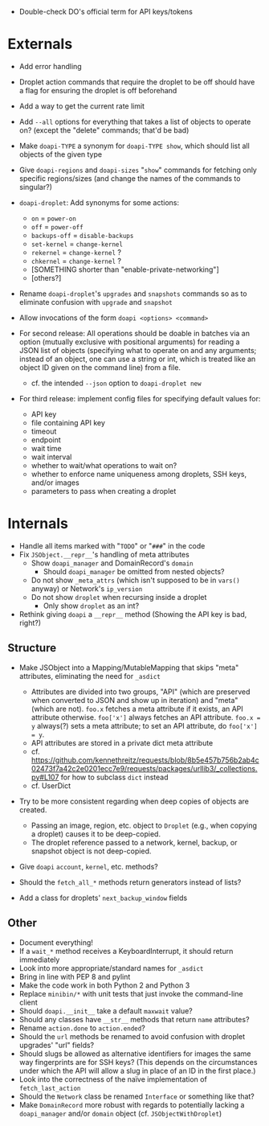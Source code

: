- Double-check DO's official term for API keys/tokens

# Externals

- Add error handling
- Droplet action commands that require the droplet to be off should have a flag
  for ensuring the droplet is off beforehand
- Add a way to get the current rate limit
- Add `--all` options for everything that takes a list of objects to operate
  on? (except the "delete" commands; that'd be bad)
- Make `doapi-TYPE` a synonym for `doapi-TYPE show`, which should list all
  objects of the given type
- Give `doapi-regions` and `doapi-sizes` "`show`" commands for fetching only
  specific regions/sizes (and change the names of the commands to singular?)
- `doapi-droplet`: Add synonyms for some actions:
    - `on` = `power-on`
    - `off` = `power-off`
    - `backups-off` = `disable-backups`
    - `set-kernel` = `change-kernel`
    - `rekernel` = `change-kernel` ?
    - `chkernel` = `change-kernel` ?
    - [SOMETHING shorter than "enable-private-networking"]
    - [others?]
- Rename `doapi-droplet`'s `upgrades` and `snapshots` commands so as to
  eliminate confusion with `upgrade` and `snapshot`
- Allow invocations of the form `doapi <options> <command>`

- For second release: All operations should be doable in batches via an option
  (mutually exclusive with positional arguments) for reading a JSON list of
  objects (specifying what to operate on and any arguments; instead of an
  object, one can use a string or int, which is treated like an object ID given
  on the command line) from a file.
    - cf. the intended `--json` option to `doapi-droplet new`

- For third release: implement config files for specifying default values for:
    - API key
    - file containing API key
    - timeout
    - endpoint
    - wait time
    - wait interval
    - whether to wait/what operations to wait on?
    - whether to enforce name uniqueness among droplets, SSH keys, and/or
      images
    - parameters to pass when creating a droplet

# Internals

- Handle all items marked with "`TODO`" or "`###`" in the code
- Fix `JSObject.__repr__`'s handling of meta attributes
    - Show `doapi_manager` and DomainRecord's `domain`
        - Should `doapi_manager` be omitted from nested objects?
    - Do not show `_meta_attrs` (which isn't supposed to be in `vars()` anyway)
      or Network's `ip_version`
    - Do not show `droplet` when recursing inside a droplet
        - Only show `droplet` as an int?
- Rethink giving `doapi` a `__repr__` method (Showing the API key is bad,
  right?)

## Structure

- Make JSObject into a Mapping/MutableMapping that skips "meta" attributes,
  eliminating the need for `_asdict`
    - Attributes are divided into two groups, "API" (which are preserved when
      converted to JSON and show up in iteration) and "meta" (which are not).
      `foo.x` fetches a meta attribute if it exists, an API attribute
      otherwise.  `foo['x']` always fetches an API attribute.  `foo.x = y`
      always(?) sets a meta attribute; to set an API attribute, do `foo['x'] =
      y`.
    - API attributes are stored in a private dict meta attribute
    - cf. <https://github.com/kennethreitz/requests/blob/8b5e457b756b2ab4c02473f7a42c2e0201ecc7e9/requests/packages/urllib3/_collections.py#L107> for how to subclass `dict` instead
    - cf. UserDict

- Try to be more consistent regarding when deep copies of objects are created.
    - Passing an image, region, etc. object to `Droplet` (e.g., when copying a
      droplet) causes it to be deep-copied.
    - The droplet reference passed to a network, kernel, backup, or snapshot
      object is not deep-copied.

- Give `doapi` `account`, `kernel`, etc. methods?
- Should the `fetch_all_*` methods return generators instead of lists?
- Add a class for droplets' `next_backup_window` fields

## Other

- Document everything!
- If a `wait_*` method receives a KeyboardInterrupt, it should return
  immediately
- Look into more appropriate/standard names for `_asdict`
- Bring in line with PEP 8 and pylint
- Make the code work in both Python 2 and Python 3
- Replace `minibin/*` with unit tests that just invoke the command-line client
- Should `doapi.__init__` take a default `maxwait` value?
- Should any classes have `__str__` methods that return `name` attributes?
- Rename `action.done` to `action.ended`?
- Should the `url` methods be renamed to avoid confusion with droplet upgrades'
  "url" fields?
- Should slugs be allowed as alternative identifiers for images the same way
  fingerprints are for SSH keys?  (This depends on the circumstances under
  which the API will allow a slug in place of an ID in the first place.)
- Look into the correctness of the naïve implementation of `fetch_last_action`
- Should the `Network` class be renamed `Interface` or something like that?
- Make `DomainRecord` more robust with regards to potentially lacking a
  `doapi_manager` and/or `domain` object (cf. `JSObjectWithDroplet`)
